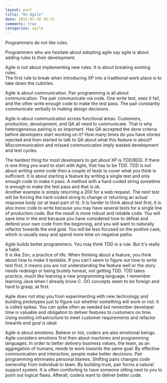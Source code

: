 ```yaml
---
layout: post
title: "On Agile"
date: 2012-01-30 18:11
comments: true
categories: agile
---
```


Programmers do not like rules.

Programmers who are hesitate about adopting agile say agile is about adding rules
to their development.

Agile is not about implementing new rules.  It is about breaking existing rules.  
The first rule to break when introducing XP into a traditional work place is to take down 
the cubicles.

Agile is about communication.  Pair programming is all about communication.  The pair
communicate via code.  One write test, sees it fail, and the other write enough code
to make the test pass.  The pair constantly communicate verbally to making design decisions.

Agile is about communication across functional areas.  Customers, production, development, and 
QA all need to communicate.  That is why heterogeneous pairing is so important.  Has 
QA accepted the done criteria before developers start working on it?  How many times 
do you have stories rejected and then started to talk to QA about what this feature 
is about?  Miscommunication and missed communication imply wasted development and test cycles.

The hardest thing for most developers to get about XP is TDD/BDD.  If there is
one thing you want to start with Agile, that has to be TDD.  TDD is not about writing
some code then a couple of tests to cover what you think is sufficient.  It is about
starting a feature by writing a single test and only enough code to make it pass.  A
method with a hard-coded string sometime is enough to make the test pass and that is ok.  
Another example is simply returning a 200 for a web request.  The next test will be 
forcing the hard-coded string to change or returning an actual response body (or at 
least part of it).  It is harder to think about test first, it is also more code to 
write because you may have several tests for a single line of production code.  But 
the result is more robust and reliable code.  You will save time in the end because 
you have considered how to defeat and defend your own code from the beginning, and 
you will want to naturally refactor towards the end goal.  You will be less focused 
on the postive case, which is usually easy and spend more time on negative paths.

Agile builds better programmers.  You may think TDD is a rule.  But it's really a habit.  
It is like Zen, a practice of life.  When thinking about a feature, you think about 
how to make it testable.  If you can't seem to figure out how to write test first, it 
means you are not understanding the feature well or the story needs redesign or being
brutely honest, not getting TDD.  TDD takes practice, much like learning a new programming
language.  I remember learning Java when I already know C.  OO concepts seem to be foreign
and hard to grasp, at first.

Agile does not stop you from experimenting with new technology and building prototypes just
to figure out whether something will work or not.  It is called spikes.  You can spike
often as needed but remember developer time is valuable and obligation to deliver
features to customers on time.  Using existing infrastructure to meet customer requirements
and refactor towards end goal is ideal.

Agile is about emotions.  Believe or not, coders are also emotional beings.  Agile
considers emotions first then about machines and programming languages.  In order to
better delivery business values, the team, as an aggregation of humans, needs to work
towards the same goal.  By effective communication and interaction, people make better
decisions.  Pair programming eliminates personal blames.  Shifting pairs changes
code ownership from individual to team.  By building trust, pair forms a natural support
system.  It is often comforting to have someone sitting next to you to point out logical
flaws.  Afterall, coders want to deliver better code.
